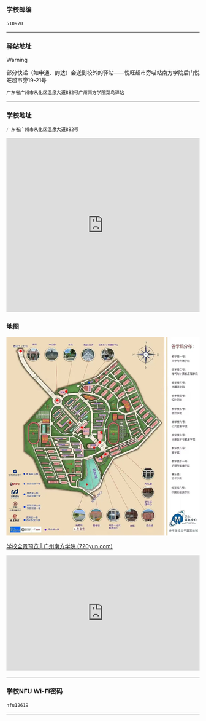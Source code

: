 ### 学校邮编 

```bash
510970
```

---

### 驿站地址

> [!warning]
>
> 部分快递（如申通、韵达）会送到校外的驿站——悦旺超市旁喵站南方学院后门悦旺超市旁19-21号

```bash
广东省广州市从化区温泉大道882号广州南方学院菜鸟驿站
```

---

### 学校地址

```bash
广东省广州市从化区温泉大道882号
```


<iframe sandbox="allow-forms allow-presentation allow-same-origin allow-scripts allow-modals" src="https://j.map.baidu.com/a4/QAmi" data-src="" border="0" frameborder="no" framespacing="0" allowfullscreen="true" style="width: 100%; height: 453px;"></iframe>



### 地图


![学校平面图](/assets/entrance_preparation/image-20250817172020-hfy66o4.png "学校平面图")​

[学校全景预览 | 广州南方学院 (720yun.com)](https://www.720yun.com/t/ddvkte1qg19?scene_id=70446372)

<iframe sandbox="allow-forms allow-presentation allow-same-origin allow-scripts allow-modals" src="https://www.720yun.com/t/ddvkte1qg19?scene_id=70446372" data-src="" border="0" frameborder="no" framespacing="0" allowfullscreen="true" style="width:100%;height:300px;"></iframe>


---


### 学校NFU Wi-Fi密码


```bash
nfu12619
```

---